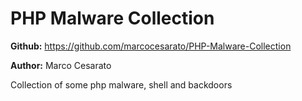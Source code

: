# PHP Malware Collection

**Github:** <https://github.com/marcocesarato/PHP-Malware-Collection>

**Author:** Marco Cesarato

Collection of some php malware, shell and backdoors
